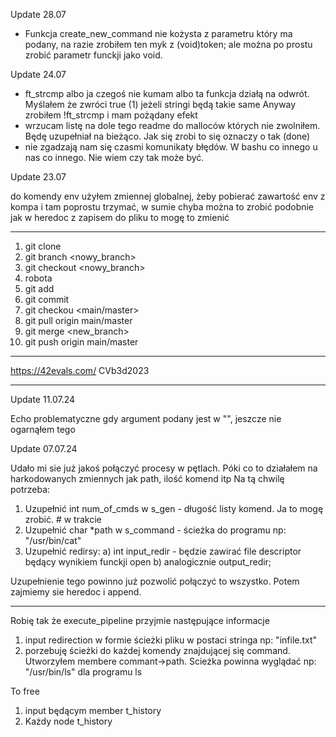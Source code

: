 
Update 28.07

- Funkcja create_new_command nie kożysta z parametru który ma podany, na razie zrobiłem ten myk z (void)token; ale można po prostu zrobić parametr funckji jako void. 

Update 24.07

- ft_strcmp albo ja czegoś nie kumam albo ta funkcja działą na odwrót. 
    Myślałem że zwróci true (1) jeżeli stringi będą takie same
    Anyway zrobiłem !ft_strcmp i mam pożądany efekt
- wrzucam listę na dole tego readme do malloców których nie zwolniłem.
    Będę uzupełniał na bieżąco. Jak się zrobi to się oznaczy o tak (done)
- nie zgadzają nam się czasmi komunikaty błędów. W bashu co innego u nas co innego.
    Nie wiem czy tak może być.


Update 23.07

do komendy env użyłem zmiennej globalnej, żeby pobierać zawartość env z kompa i tam poprostu trzymać, w sumie chyba można to zrobić podobnie jak w heredoc z zapisem do pliku to mogę to zmienić

------------------

1. git clone
2. git branch <nowy_branch>
3. git checkout <nowy_branch>
4. robota 
5. git add
6. git commit
7. git checkou <main/master>
8. git pull origin main/master
9. git merge <new_branch>
10. git push origin main/master 

------------------

https://42evals.com/
CVb3d2023

------------------

Update 11.07.24

Echo problematyczne gdy argument podany jest w "", jeszcze nie ogarnąłem tego

Update 07.07.24

Udało mi sie już jakoś połączyć procesy w pętlach. 
Póki co to działałem na harkodowanych zmiennych jak path, ilość komend itp
Na tą chwilę potrzeba:

1. Uzupełnić int num_of_cmds w s_gen - długość listy komend. Ja to mogę zrobić.		# w trakcie
2. Uzupełnić char *path w s_command - ścieżka do programu np: "/usr/bin/cat"		
3. Uzupełnić redirsy:
    a) int input_redir - będzie zawirać file descriptor będący wynikiem funckji open
    b) analogicznie output_redir;

Uzupełnienie tego powinno już pozwolić połączyć to wszystko.
Potem zajmiemy sie heredoc i append.

--------------------------------------------------------------------------

Robię tak że execute_pipeline przyjmie następujące informacje
1. input redirection w formie ścieżki pliku w postaci 
    stringa np: "infile.txt"
2. porzebuję ścieżki do każdej komendy znajdującej się command.
    Utworzyłem membere commant->path. Scieżka powinna wyglądać np:
    "/usr/bin/ls" dla programu ls 



To free
1. input będącym member t_history
2. Każdy node t_history